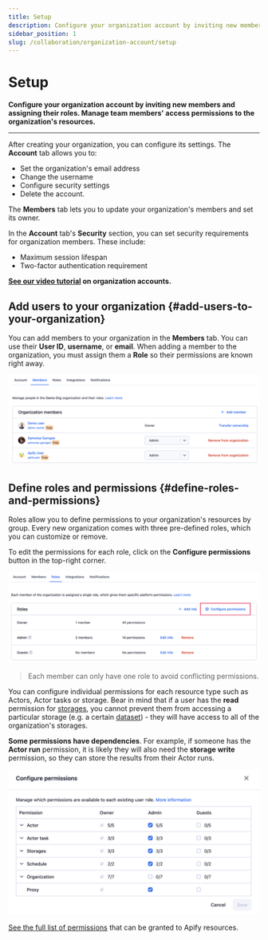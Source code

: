 ```yaml
---
title: Setup
description: Configure your organization account by inviting new members and assigning their roles. Manage team members' access permissions to the organization's resources.
sidebar_position: 1
slug: /collaboration/organization-account/setup
---
```


# Setup

**Configure your organization account by inviting new members and assigning their roles. Manage team members' access permissions to the organization's resources.**

---

After creating your organization, you can configure its settings. The **Account** tab allows you to:

- Set the organization's email address
- Change the username
- Configure security settings
- Delete the account.

The **Members** tab lets you to update your organization's members and set its owner.

In the **Account** tab's **Security** section, you can set security requirements for organization members. These include:

- Maximum session lifespan
- Two-factor authentication requirement

**[See our video tutorial](https://www.youtube.com/watch?v=BIL6HqtnvKk) on organization accounts.**

## Add users to your organization {#add-users-to-your-organization}

You can add members to your organization in the **Members** tab. You can use their **User ID**, **username**, or **email**. When adding a member to the organization, you must assign them a **Role** so their permissions are known right away.

![Organization members](../images/organizations/members.png)

## Define roles and permissions {#define-roles-and-permissions}

Roles allow you to define permissions to your organization's resources by group. Every new organization comes with three pre-defined roles, which you can customize or remove.

To edit the permissions for each role, click on the **Configure permissions** button in the top-right corner.

![Organization roles](../images/organizations/roles.png)

> Each member can only have one role to avoid conflicting permissions.

You can configure individual permissions for each resource type such as Actors, Actor tasks or storage. Bear in mind that if a user has the **read** permission for [storages](../../storage/index.md), you cannot prevent them from accessing a particular storage (e.g. a certain [dataset](../../storage/index.md)) - they will have access to all of the organization's storages.

**Some permissions have dependencies**. For example, if someone has the **Actor run** permission, it is likely they will also need the **storage write** permission, so they can store the results from their Actor runs.

![Configure permissions](../images/organizations/configure-permissions.png)

[See the full list of permissions](../list_of_permissions.md) that can be granted to Apify resources.
